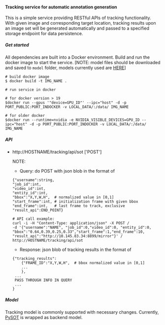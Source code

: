 #### Tracking service for automatic annotation generation

This is a simple service providing RESTful APIs of tracking functionality.
With given image and corresponding target location, 
tracking results upon an image set will be generated automatically 
and passed to a specified storage endpoint for data persistence.

##### Get started
All dependencies are built into a Docker environment. 
Build and run the docker image to start the service. 
[NOTE: model files should be downloaded and saved to `model` folder,
 models currently used are [HERE](https://github.com/STVIR/pysot/blob/master/MODEL_ZOO.md)]
```
# build docker image
$ docker build -t IMG_NAME .

# run service in docker

# for docker version > 19
$docker run --gpus '"device=GPU_ID"' --ipc="host" -d -p PORT_PUBLIC:PORT_INDOCKER -v LOCAL_DATA/:/data/ IMG_NAME

# for older docker
$docker run --runtime=nvidia -e NVIDIA_VISIBLE_DEVICES=GPU_ID --ipc="host" -d -p PORT_PUBLIC:PORT_INDOCKER -v LOCAL_DATA/:/data/ IMG_NAME
```

##### API
* http://HOSTNAME/tracking/api/sot ['POST']

  NOTE:  
  - Query: do POST with json blob in the format of 
  ```
  {"username":string,
  "job_id":int,  
  "video_id":int,
  "entity_id":int,
  "bbox":"X,Y,W,H",  # normalized value in [0,1]
  "start_frame":int, # initialization frame with given bbox
  "end_frame":int,   # last frame to track, exclusive
  "result_api":END_POINT}
  ```
  
  ```
  # API call example:
  curl -i -H "Content-Type: application/json" -X POST /
  -d '{"username":"NAME", "job_id":0,"video_id":0, "entity_id":0, "bbox":"0.64,0.39,0.25,0.33","start_frame":1,"end_frame":10, "result_api":"http://10.145.83.34:8899/mirror"}' /
  http://HOSTNAME/tracking/api/sot
  ```
  
  - Response: json blob of tracking results in the format of
  ```
  {"tracking_results":
      {"FRAME_ID":"X,Y,W,H",  # bbox normalized value in [0,1]
      ...
      },
   ...
   PASS THROUGH INFO IN QUERY
   ...
  }
  ```
 
 ##### Model
 Tracking model is commonly supported with necessary changes. 
 Currently, [PySOT](https://github.com/STVIR/pysot) is wrapped as backend model.
 
 
